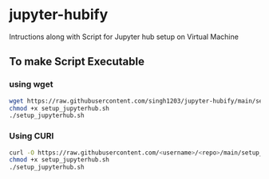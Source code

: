 # jupyter-hubify

Intructions along with Script for Jupyter hub setup on Virtual Machine 

## To make Script Executable

### using wget

```bash
wget https://raw.githubusercontent.com/singh1203/jupyter-hubify/main/setup_jupyterhub.sh
chmod +x setup_jupyterhub.sh
./setup_jupyterhub.sh
```

### Using CURl

```bash
curl -O https://raw.githubusercontent.com/<username>/<repo>/main/setup_jupyterhub.sh
chmod +x setup_jupyterhub.sh
./setup_jupyterhub.sh
```
